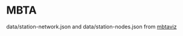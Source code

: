 MBTA
====

data/station-network.json and data/station-nodes.json from [mbtaviz](https://github.com/mbtaviz/mbtaviz.github.io/)